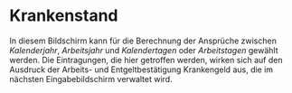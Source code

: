 # Krankenstand

In diesem Bildschirm kann für die Berechnung der Ansprüche zwischen *Kalenderjahr*, *Arbeitsjahr* und *Kalendertagen* oder *Arbeitstagen* gewählt werden. Die Eintragungen, die hier getroffen werden, wirken sich auf den Ausdruck der Arbeits- und Entgeltbestätigung Krankengeld aus, die im nächsten Eingabebildschirm verwaltet wird.